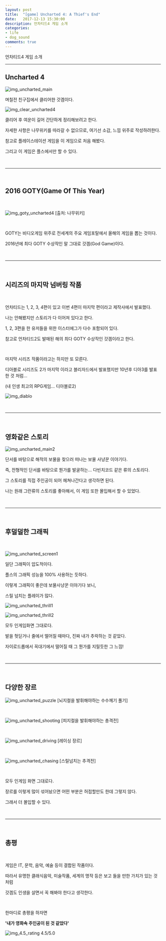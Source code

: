 ```yaml
---
layout: post
title:  "[game] Uncharted 4: A Thief's End"
date:   2017-12-13 15:30:00
description: 언차티드4 게임 소개
categories:
- life
- dog_sound
comments: true
---
```


언차티드4 게임 소개

---

## Uncharted 4

![img_uncharted_main](https://lh3.googleusercontent.com/VGnILVm9ZM-AUvdXFha6_BtJ9esX4WQfSAyOXWKJTDANxpkpQ_xjm7Pbzla8ej62ZWppvxByVMHvL5doyWb2xHbo1eGdJQvsOZtr79CTNFlGBLzu5ibNLR3PMhOHmpbsz2BkPsEOqWFOg6xm458qm6i5ZVExx8oq1xjxzy-FMT_EDjuDWX_i84wzMMdKwjmhkHsVLEBCtSsG4fULuoQBrX-2HzkOEfE01a32ZZpgx5eKN4oK5HYxvxiFCHV1W8I5I1DxPLk-7DPUqAo06scyH6Zy7fDUFZF7Uy5Z68Q4mFleIdkx1Km7QyEPIRJQ1S59f-T3vSlphuyRrRE8aMpmIRcDKKnFs6wxN5uT5LQUUCdSnkb6RuS_HDXvHq6XwC2w_o0q8Dvv8V5PzWXGcO35No7IQfrH6X7c1VUBDIf-hi-jKF-AjMVcvMKqGboW0-imTLCMzZTX72ir_nRGgCfXe47Wzhrr2Y1OyrZIHNwWOcwUKk5ZTx8tq1TO6pO1m2zxu2xwOB_SabuCZNc1jxv-mJfAMaSizUip1J4vmBe_MMyNrCKXs_hTzYb-zLDbrMObdt3fCRJyQIXDz1AbnXyoYcNU9FZomdrCmJVFAWEF_w=w640-h360-no)

며칠전 친구집에서 클리어한 갓겜이다.

![img_clear_uncharted4](https://lh3.googleusercontent.com/LanmGpRABALay8j1C47blbCj3DsiUwHKvzCc5tUwDQFRgHpv5IYjoYryPrQKqVbL-BCYF2OesG6xW_ELmKJscmSksrcqB0oX6xYNAbwsjpKVbnwgojmEMaanntRLBdhByhL81Q5hfEO4UnB_AXWp2h2l9Ss6ESMAQPj7NY1xHHm1As2FqgM8Fr7HItBmvIvcVlVymFlXiM2AYzmSLck48fCIJ3evXM4VZ8Jutn4F4qaBOZDoQE-mYayqvglk34yJktM4TYKGIGa7G47_mZ0S7xVWH6p5q0ZX5fAMhgGYwjIKvH2ucFLqqxka-aVAUjxzWPTHmdDvYyM4itxrb0A22AlWVNPiaGXc-XKy6u1gR245Hi4sGo7aZrE02eYu7S7EhTiC-EejL1cKiHN4bgNr2KeE11rBHSczSKr7Xw7Bv9uOhJBSLm5CvPNvbFDKrZw6dz_2vA3zXA7Q3nGTfI9Da1wYTDskoQJvqrSzt-yvMWA1MQv4ssvRb4cpJ5D3IHwEagmn5DRVWWx6JRLcTQmGAH8k2L_HAkaTo-So9SSH-NbhFzsdpbw4LWBXnsK9qS9lnc7mtnRxz5Ar5BF9ngKLqnxufl9rmlUUVp65joiLRw=w1167-h875-no)

클리어 후 여운이 길어 간단하게 정리해보려고 한다.

자세한 사항은 나무위키를 따라갈 수 없으므로, 여기선 소감, 느낌 위주로 작성하려한다.

참고로 플레이스테이션 게임을 이 게임으로 처음 해봤다.

그리고 이 게임은 플스에서만 할 수 있다.

<br>
<hr>
<br>

## 2016 GOTY(Game Of This Year)

<br>

![img_goty_uncharted4](https://lh3.googleusercontent.com/d4ni4yamqJN1pGKlsou4Wouyhw6mwt35tcjup5Z_y9CLAodWCwiYDiwCvd0JBEDdbMIa1mwNXwTBeGm_vLThfTPM5QpWbJBVFChxttFSNcTVWyxqhOON0Xh4Tt6POfvZnZrxLe-X6EW3DZ6bJkeX2Yb0wpZblOrWjWzaaz3jTU6II9iqgi_64HBJc9gVVnh_tCUjjEFSMx-NUJakWZJkNvFSrHyFu4xIomJJBNoeDVY61Gbfwftb2p3yiS59nEUCvWfBMlCsuupo6jN0nu1lrhbOcL7NmvLCmkEm5W-pZBp-XQjPAi204QajzVoYoYErnDuf5fHa44NOOOFWRLg-fEYkvis2SGcVGjKp_idsoLTFbpkKY9H6uLoxNEYNicr6J6eEantet9dgLNc9jRDaKKkiSsR_jVBEgXcBUrHEHa4ZthqHcSrJhhhRpV0O725ZcTKc-txYNO7-jJjLB6uYzS1R2JGSZxm5Y80RTzIJlyhf8KRTP--ELH3LjVBMpiBhF02eTJnQyosMj3ZTAP2IOIlOi5NEcWiWCm3ewlrJosJuK74AeZY1gr8_XOVYdJOay6rjUMwNXaKchED_BERS0dVHWt1Mh4Rjm9b11JZE1w=w752-h783-no)
[출처: 나무위키]

<br>

GOTY는 비디오게임 위주로 전세계의 주요 게임포탈에서 올해의 게임을 뽑는 것이다.

2016년에 최다 GOTY 수상작인 말 그대로 갓겜(God Game)이다.

<br>
<hr>
<br>

## 시리즈의 마지막 넘버링 작품

<br>

언차티드는 1, 2, 3, 4편이 있고 이번 4편이 마지막 편이라고 제작사에서 발표했다.

나는 안해봤지만 스토리가 다 이어져 있다고 한다.

1, 2, 3편을 한 유저들을 위한 이스터에그가 다수 포함되어 있다.

참고로 언차티드2도 발매된 해의 최다 GOTY 수상작인 갓겜이라고 한다.

<br>

마지막 시리즈 작품이라고는 하지만 또 모른다.

디아블로 시리즈도 2가 마지막 이라고 블리자드에서 발표했지만 10년후 디아3를 발표한 것 처럼...

(내 인생 최고의 RPG게임... 디아블로2)

![img_diablo](https://lh3.googleusercontent.com/mCHHF1e9CxSaJebFrVf5goepYYAkHl1K2DJpL4Br1TkCiJQu9c0IVvEKEGq6Oq8o0c6IYVSb0TuOj4nTxHYNVyGkY_AoBgtjar7vhmeDQekfSuazh5_oEHiUhlRtNHnyAmUPp3HagXHt4p9mhC_ffuZi_ecVDllFzoONUIDYySS8S11VYbznOMJO7smffBeXdmBsOsYtP_A__D_qlh6QfP-AuTgpP2SRpBxETxPrAUR2PtqceG0eNVATm9o2IpDH4HklbDdLsOOBM9_mXL5IMDBGCnDgI0QHsXJncYavqkNvSbDPQ5FPOicVNhHIfGe7tSYm1TBzaGn2CgdKPtQNzLDecieaVzosIvihknQKw-UrfALS1uY7xlisaMIo1fyxmLhrnheu0DFjQm440-GdXa_qVbktxerWKMFsxUnVPViyy85FzwGA4UWo21xSHIT7fnaTods6cbRpBkRiyqEZKR5ahlmj129G75s5Jy2gLOnhrMOkWTCC9gzH8enysycy1kDoiuQ4_TqqalOUTreadeTWepEZKBjj2Z-uuALMT8zMBDRaQrmNi8HT112VqlKquSu1EZK06k6rXNWBJIlpsymMIP3Q37PqZ462CpFO6Q=w609-h875-no)

<br>
<hr>
<br>

## 영화같은 스토리

![img_uncharted_main2](https://lh3.googleusercontent.com/LxvrUzeMsIqteHA-Fe7vqqj3uS_jwQt7pRH8kKdgk5_0R3X9cNbrmvr6S6JkCyLHTwfghHtcENojQP8a2jhuOrlgrzVvo_2y-OjFslEmcTZO6I8nhAPlpnHoZKLWp8zrqhaLcrgZko81ul-dkdcShkI3yzbm-pYMlNHXi-aCaTI7_AC9cwm0WxkdgVJMiNesKlVkoiSX1A3q2JwMbBvxHP4Np35DZXXdVGlzAlMZ6hg7vZhEgeVXXLSRS6znwa9lc7OOAvVeF4d2J2Ta6rUBAoU5pHEK1zjezgbB4OKhgTMv9uAYKbCamAKXeHPNszTvTGFYQT3hyEtIcuezOaL8Uq4UHI0xqkjK98QDJQ9LWpqWeAzS0euv3vqh5_a_WYLFy_uQTabI7KR9PIVnaNEXxJn4Vc8qK9-M1mmZqa89Jl69rm_PwwIiglRf7fDqIZlhlD1YFLwkXXgLV7kOkXUAdz46QF3zp6c1WB8F4si2FTo0ODS4hiKPPk5anAjBCu8aINoB112X6_YEqMHvKNKYg2-pq6kGCgBFypKExEEg9WKFbuNfTUdobl86lLo20KndxFhHS3AUMvC82S_YgDuDa2QDgKyQrKhJECWqv-qRDw=w750-h303-no)

단서를 바탕으로 해적의 보물을 찾으러 떠나는 보물 사냥꾼 이야기다.

즉, 전형적인 단서를 바탕으로 뭔가를 발굴하는... 다빈치코드 같은 류의 스토리다.

그 스토리를 직접 주인공이 되어 헤쳐나간다고 생각하면 된다.

나는 원래 그런류의 스토리를 좋아해서, 이 게임 또한 몰입해서 할 수 있었다.

<br>
<hr>
<br>

## 후덜덜한 그래픽

<br>

![img_uncharted_screen1](https://lh3.googleusercontent.com/aCNtMKr9_uauFIm_fvoUojfuIdxe8qCaqGEx707zhAtb2TzZYIaV-Qpr6MdWZ6A-SlRdFLibCy31s_ff-AajY34VpMO_eFShIk0YJEM8lU_UR9inorXbaZ6dhSdWWwRdTQL5RN9pxDJ7wp5HUg2lttC45to5Tt8m9rVWM3PvMhmBYmlOb9J9LRWwagdgdOv7KKTJmYhDSIPXjb8uZkQuU9S1G46TSJsvP0tAKi-Nk11L-YzXMnFlqKoq2zo-XfHBeJJFsMTB7PpK_l7y3lSZnVMLe8jUdKQ9zR5OVh9W2z8fFBH4ljXbuknAnUKitw46C0xWifvZnhpioP7ky_ibE-AXfsQl_8PevX03acayaV2ZlERIPwMNSCaGRO59MfIDycSvD5JCfAYErq8CMqAUCBiTNTDN_NjLKn_FDKDE1X_MbgOd5v96iD7K-R6qMTpbqrhKdU202n3o6J_VemX6X9f11TlQwDsOV4qDlbpSYR5X9J-GDibH2_1YggC9XCPgwjq3kCZz7HAMMFUqDjwJMH4z4KqvuZJhs9FjiWTIQZ5P83YnFJdXxtq3nI_8iS5z5T24UcD6pqvXeFCveLM3tIEW2WD0kTH-RT4bnyoX6Q=w1231-h693-no)

일단 그래픽이 압도적이다.

플스의 그래픽 성능을 100% 사용하는 듯하다.

이렇게 그래픽이 좋은데 보물사냥꾼 이야기다 보니,

스릴 넘치는 플레이가 많다.

![img_uncharted_thrill1](https://lh3.googleusercontent.com/K9c1kqSzVI77V3bdl2MVbV1KZF7yaXmfko1LGAamHone7S5r2CNSgMb7JFq4IphD_tLwPea7CIDZAQjkWjJt46637McB-y723t83lBhcIdCmU_GAkgpMzNPxa2YS0Y6zkFYBeRgfow166X2gswizVpXHN18ncKFJsmKftVJSafpN0s9eY_P5LSc2uR4JIPjXH1N1Hw3lF77edAoawIyzAu_XT_1hEzTq4FrxIkJVr67K3JM-4eSXi1nKRCxPg_-gnMxm5uK_7NsaOt4tti8Cd8QmgyQ66YOtwG71NsBsK5qS9ZUck1oIqaRcisxgE9xdJ-5w_P38cd1nJ_yQYWYkC2EERZZS4lCSCLSTBEya6k-6W2xipv2bbxEhwtwcDpTaEzHHTXUN7wh98Vd9Vl6EPHR872K1MHXpaYwJzQYWDqYjtgdYqIstiu-l63dL9g3eZe0vOxl6nOyIorXJ8QPpev0nx6exNLnR1XyQ-ppg6260Aqwvz-rCi5FQ9XjGb8UWbY375zsPzuEAHJi03pHokiCnwA-9sdl028hJrXIkJtI7-yNmiSFbd5BVo5t796FQvjThcVMskizfdAFEd5rYFUzf-zKeHrQUqu4Isf9gfw=w1231-h693-no)

![img_uncharted_thrill2](https://lh3.googleusercontent.com/m5jvwQbZE7sLZ3ktoonzBghAO3J0io7wWMzRBcBAA5jr-MP9ptRuPY3it67J9BOLNCZtN40REopDGsb0Ts3gWF_Akk54yNmzJdVWkYJojSD9adPSBUwnQHq8rw1A6tcNzmfKQZo8i9QUr-GCX6elavNlePa3CRPoV3BwpBxsob7QaJu1h_yndbqncwl0mGSQZ-LHLXj9Rd-PpV4jBlJbEoxI9HNkszHEhHQRW3nG4ylWntAXUK02jYew55KiFCl29sBNFQeOxlkGp4-ksm2aEpuDJeWrVmxgPZh6O8zcACGevuzmwjknhLqmsgQOmOWsdfRwYXKaQI3a40GO0TBpbRJGyhoxFjanOjumh1eEMx7LZOPr2O0uYBPsbMbIeJiiJnndv8Z-c6SsPDUnJO__VbgEjwS0cq5aoD8YszqJB_xhztDdK5FMqt7ZTYfdd-4R3fVDJ5WIoiRuPkxm9XPsEO-O2T8kAE7xeeCGGk8tiBowURCm9mujdnQ6SCrIDtglxPjP_KytgThwDwQkMsclUUDwCSD2RpoPWWb8Gao7Ch0OIBp9F2pTEIUU-cWZJUc1rIwnIPOr4WXHWc12emmyHvsHHNEmcwcx7z-XIyEGMw=w640-h334-no)

모두 인게임화면 그대로다.

발을 헛딛거나 줄에서 떨어질 때마다, 진짜 내가 추락하는 것 같았다.

자이로드롭에서 꼭대기에서 떨어질 때 그 뭔가를 지릴듯한 그 느낌!

<br>
<hr>
<br>

## 다양한 장르

![img_uncharted_puzzle](https://lh3.googleusercontent.com/5najVYAD5wVOx0pNV52LWtqLF8Jeu0zzslcba1iA5wBmg9mfnFPDyMtFF8fPQoixSt0O_GaY8YBkTeFOir9eJDdy96AG4SpDdXQH4D6Q0_vitz26ltcEgjBcEsesgOiLeeKNNU8Fm0VoBFceDL35Bbr69EUArb5lkptIharr84xcmCmJmFZZb3Cwfrzk5gFVVghIFw8LJpq3psyf4sEkTZICCCJ7Q-57DacILckjqx2hAqaoA66E0R30GduvE32IrYwfgTkq3AvLST15Da8mtBBF0qdwPu6bj7QfftW0_maqj9Zim_H-1p-IRcZHcQ44AGeQTwsKSQNyirLRMnWr_5nJSMlOPp8x7lleYmJ1wyQ9Bx1iDYWAR2uIPjpr3Kdllckl_QsqJ34Oy3Sxf6NUGarkrhsxAsBsM81wN8bUrAARm9uUwMwjPloFCR1GEm94PoF5whpm5WW6lflvqsmV2iPBEBEXs_lljm5FNpIOKJFtcfR3ayyn8evXqw9Uy_iXGcRQSjNuhno1NK0yvTItvGC5qjGURv7XOslEMyWpRtIvQ9W_4FTKcIai4KWbScuT-DBRL6vaUXLkzHlWMbuMu90atbtOxoPjSrpcP-naQg=w1231-h693-no)
[뇌지컬을 발휘해야하는 수수께기 풀기]

<br>

![img_uncharted_shooting](https://lh3.googleusercontent.com/-_nHYXXDTUkblQHJIPRFGeN1NHmKFYqVfNJg-m2vJdEPkl1enBrq4Xvnag3YeSLuhcl91jVg8bbFQWmZMY8EXExkqClZadfAf5XHTlg5cUqjyvrlWiMrfu1yXwO3z2vmiRDGvUhnwEtvcqYQSUl4DJKXVTHyKH4A37R__MZ9TmUT5c8K1yNtZZMk8TU9Z19vAkjcprH5UqvNbWgPUXRtn38jKRA7oe04seHfuGNLIUExaxAAOA7xFP6uN5BPhqrpEbwHhWyDDm1Nk4JyzL6Q67EjG3MClr_Kg5pc-emwuLstbuUaZbc3kAEu5duck5TWyxGxmQiccCvIvs3Zm_Ay2me3hQIHLz3cpFQgeAaHW8uY6UYeyLbsJ_04Y3clUVWW9_khRNGtNEz3xVcgXJWRXGl2W1fUV5zzjskDLlOwEtgr3y3xecO-nnqYpj50Y5Kp3lez2ebcqnZcp-UHFf-7GiTJs_M584gwbnrKh6CGDtkrCNoQr-MRa0FLt_XMBb63vuV2qNvkPH7a3K-BPMlKqr2MBrS0UqrcjJqcqL5xoDhPz1OEy7lmd4A-2zIajlSVdLcrtkgJNR8X3DSKMpufscxgsu1nFbXO3i-Fy2jP0A=w1231-h693-no)
[피지컬을 발휘해야하는 총격전]

<br>

![img_uncharted_driving](https://lh3.googleusercontent.com/RS-BowpKYX1gIWgBn745DvmkGhjz8mbCjEGT4u0rBfUpxC7LwmXZbC0NAX8615pNQKphzIDvAbxaByhYRo9m01fabzwrgII9JHUN5YpDf791FPgrt804Rm4VRP0OwUev1X99YSGc-zusANrPnqmEtp8i6U_putNCB3aiseRsO2O1mZUdG2TIhPxGq7w3gm_CDBl_5USMlVd8eRI9GTPj5PPtuYAncrh6duhqpk6MZ7yLyVRa_L1wzIYBdEELjumnR8IzZkG5fyAzwiDpdhg2_x17Q4L8UAx0P59eK61weclbp89umhy3LaDWihUd15vnh7BNf4MNPOedslYf5HQOPM5qbrF4EWHIygcs-Cowivgcdifbw2z3MdUWVy8daC7GKxdKwtYrczroP2xkjmWWOcpAHHcQFqu2_52OD704_QiYdDshyUYd9SdxU44o2p_6dH-xT6U_nm-GlJC8nEfWzMQslpDXnJkiLmC91HgEH72zg5CCcm7h4CLG7A2G7bCXRyrdx37y2n5kKf0WrjCEzbUtX0TxM0m7WyX0bLA6LPIbhjxEao-Ogw9ByD0BVuGpnPZ-hq96883j53icIu2dN1-ycvdjJSG9e6HyfvHypw=w1024-h576-no)
[레이싱 장르]

<br>

![img_uncharted_chasing](https://lh3.googleusercontent.com/RE8k9-wGPhIDJIFOEZ9rAjJSRqlltXNr_0ph-o4QTCjswP6euhKIF5i_XpdMkiAsIxL5kRQILjMqXSDI4tL8xKnINjQ6t47kkVnpysE0JFCGfb1BlmZAfLmZtRI5qd4Y0bYo2wEb69Dg2zWk6nUUEsVEgNa1asvcaBcrZIqHilmmaLKp6TdSkK_JG9US87Q55JfhzxaLaREumtUtHC7NvJ8PMG4jkQq39mAVlFz5-vZ7_pOeH-ANypK_LnQq2PYZrE2fAwSuPNc48SQ-WJu7hrwOxrCVSm7y-UjPaI03gYYyhyYo8ZU0VfBhYvWFfoF0YhfAjda-z_zh6aEEb3c2fDKEz00myZg-JZCI_lwYwTyuHRKISPu_qLKOe_20BAq443rQm8bBSBB378666YuGJCWqpoNNXl69pmZgZFxfraiDT2ZaeaQ93yEe563Brv7S_s9yxUx0X0eH8Q16DfprlsnO1OG3xDBTMH3UcX2_UxDwlcZc3cXjuH-a2YuItBtdV2vagk9v_DBzF5NRk_8p9Fiy6TobWUxjf0drOSYBigsMRzRcjtHPZq8e5yK9yFKpTzarBFbXTBRnLowi4L7k8hRhc77QXUU9u9YLLCNdZg=w510-h286-no)
[스릴넘치는 추격전]

<br>

모두 인게임 화면 그대로다.

장르를 이렇게 많이 섞어놨으면 어떤 부분은 허접할만도 한데 그렇지 않다.

그래서 더 몰입할 수 있다.

<br>
<hr>
<br>

## 총평

<br>

게임은 IT, 문학, 음악, 예술 등이 결합된 작품이다.

따라서 유명한 클래식음악, 미술작품, 세계의 명작 등은 보고 들을 만한 가치가 있는 것처럼

갓겜도 인생을 살면서 꼭 해봐야 한다고 생각한다.

<br>

한마디로 총평을 하자면

**'내가 영화속 주인공이 된 것 같았다'**

![img_4.5_rating](https://lh3.googleusercontent.com/t-9PHAQgC2zZ-m02-WmvnGXs0C-QqlJgHgXpIrKmVRe9j1qdRe1slbfx2czge7wSoknpMuXAKeZO8EMr9_UAO_FYSGH5Go_gqCJt_BLYBlYK96L0MjnN2l4vddx6M62dZqXqRzuMljh1FHhBNc2hbnqn9X9_6ydRpbgEawlt2cIW_fAYphHQ7_khEeWHy7P-yIxF0pkKpVvqP_gIJorL7ncAIvuLWqRv0eA1uTnrd8fgdmfCn5hbQbGiXpbKwyz7Fap_6G5OG6IIa3xwesPvyZeH0pZCqYne4ux6V6EM1S2aGl5hid9ZordsiRTrBu-7AyfkIqYebE2DoKTU_XPuDr17Fm0FA24JVan6DKouH0N6G0dFraSu0J0Bdpad1io1bFH3uaLc8Rj8MQoZArM54idgVeeie2ORgnsEDlxp1jb-MIc75mjzPfL0-x9MegOHgbX8bsiXi_Z7h1bna_ozZWTe6w9n5HkDg_oVwJaIhjITxO2b2yuoEdKwbDh4igj2x8JwnDNH_0BJB-46xLEpToXhnrPTN3lHI3sVPXOuSpq-VDfUJME85CUhRn5I593HQv5ZkoE5Cc8IhVle08XgqXigh_ppx7cCXEGI7_64zQ=w104-h19-no) 
4.5/5.0
